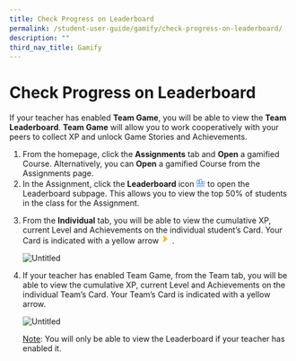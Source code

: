 ```yaml
---
title: Check Progress on Leaderboard
permalink: /student-user-guide/gamify/check-progress-on-leaderboard/
description: ""
third_nav_title: Gamify
---
```

<h1 id="check-progress-on-leaderboard">Check Progress on Leaderboard</h1>
<p>If your teacher has enabled <strong>Team Game</strong>, you will be able to view the <strong>Team Leaderboard</strong>. <strong>Team Game</strong> will allow you to work cooperatively with your peers to collect XP and unlock Game Stories and Achievements.</p>
<ol>
<li>From the homepage, click the <strong>Assignments</strong> tab and <strong>Open</strong> a gamified Course. Alternatively, you can <strong>Open</strong> a gamified Course from the Assignments page.</li>
<li>In the Assignment, click the <strong>Leaderboard</strong> icon <img style="width:1rem; display: inline;" src="/images/Icons/Leaderboard32.png"> to open the Leaderboard subpage. This allows you to view the top 50% of students in the class for the Assignment. </li>
<li><p>From the <strong>Individual</strong> tab, you will be able to view the cumulative XP, current Level and Achievements on the individual student’s Card. Your Card is indicated with a yellow arrow <img style="width:1rem; display: inline;" src="/images/Icons/YellowArrow.svg"> .</p>
<p> <img alt="Untitled" src="https://s3-us-west-2.amazonaws.com/secure.notion-static.com/35c09d64-eb57-41fa-9ae3-e9469d26b705/Untitled.png"></p>
</li>
<li><p>If your teacher has enabled Team Game, from the Team tab, you will be able to view the cumulative XP, current Level and Achievements on the individual Team’s Card. Your Team’s Card is indicated with a yellow arrow.</p>
<p> <img alt="Untitled" src="https://s3-us-west-2.amazonaws.com/secure.notion-static.com/c43155d9-56f6-45ba-9780-8e9f504421e7/Untitled.png"></p>
	<p> <u>Note</u>: You will only be able to view the Leaderboard if your teacher has enabled it.</p>
</li>
</ol>
